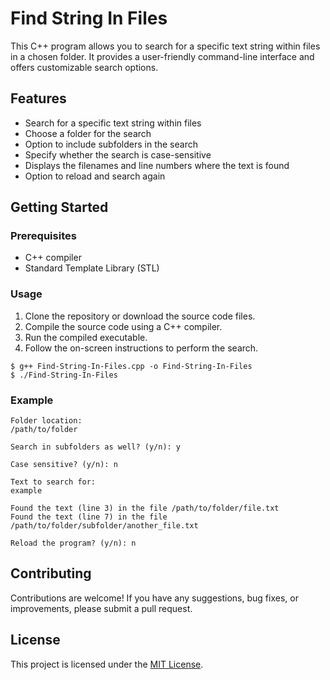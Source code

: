 <h1>Find String In Files</h1>

<p>This C++ program allows you to search for a specific text string within files in a chosen folder. It provides a user-friendly command-line interface and offers customizable search options.</p>

<h2>Features</h2>

<ul>
  <li>Search for a specific text string within files</li>
  <li>Choose a folder for the search</li>
  <li>Option to include subfolders in the search</li>
  <li>Specify whether the search is case-sensitive</li>
  <li>Displays the filenames and line numbers where the text is found</li>
  <li>Option to reload and search again</li>
</ul>

<h2>Getting Started</h2>

<h3>Prerequisites</h3>

<ul>
  <li>C++ compiler</li>
  <li>Standard Template Library (STL)</li>
</ul>

<h3>Usage</h3>

<ol>
  <li>Clone the repository or download the source code files.</li>
  <li>Compile the source code using a C++ compiler.</li>
  <li>Run the compiled executable.</li>
  <li>Follow the on-screen instructions to perform the search.</li>
</ol>

<pre><code>$ g++ Find-String-In-Files.cpp -o Find-String-In-Files
$ ./Find-String-In-Files</code></pre>

<h3>Example</h3>

<pre><code>Folder location:
/path/to/folder

Search in subfolders as well? (y/n): y

Case sensitive? (y/n): n

Text to search for:
example

Found the text (line 3) in the file /path/to/folder/file.txt
Found the text (line 7) in the file /path/to/folder/subfolder/another_file.txt

Reload the program? (y/n): n
</code></pre>

<h2>Contributing</h2>

<p>Contributions are welcome! If you have any suggestions, bug fixes, or improvements, please submit a pull request.</p>

<h2>License</h2>

<p>This project is licensed under the <a href="#">MIT License</a>.</p>
